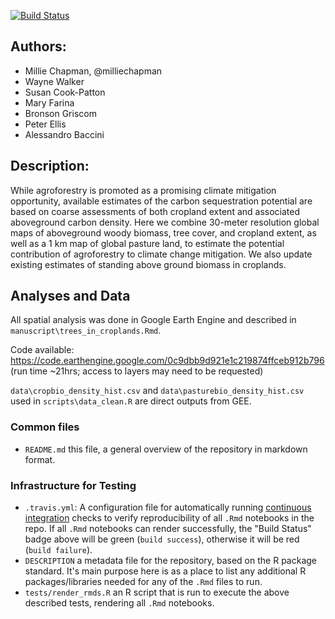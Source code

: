 [![Build Status](https://travis-ci.com/milliechapman/treesincroplands.svg?token=DT1gCAtvxqVkbs12U7nX&branch=master)](https://travis-ci.com/milliechapman/treesincroplands)

## Authors:

- Millie Chapman, @milliechapman
- Wayne Walker
- Susan Cook-Patton
- Mary Farina
- Bronson Griscom
- Peter Ellis
- Alessandro Baccini

## Description:
While agroforestry is promoted as a promising climate mitigation opportunity, available estimates of the carbon sequestration potential are based on coarse assessments of both cropland extent and associated aboveground carbon density. Here we combine 30-meter resolution global maps of aboveground woody biomass, tree cover, and cropland extent, as well as a 1 km map of global pasture land, to estimate the potential contribution of agroforestry to climate change mitigation. We also update existing estimates of standing above ground biomass in croplands. 

## Analyses and Data
All spatial analysis was done in Google Earth Engine and described in `manuscript\trees_in_croplands.Rmd`. 

Code available: https://code.earthengine.google.com/0c9dbb9d921e1c219874ffceb912b796 (run time ~21hrs; access to layers may need to be requested)

`data\cropbio_density_hist.csv` and `data\pasturebio_density_hist.csv` used in `scripts\data_clean.R` are direct outputs from GEE.

### Common files

- `README.md` this file, a general overview of the repository in markdown format.  

### Infrastructure for Testing

- `.travis.yml`: A configuration file for automatically running [continuous integration](https://travis-ci.com) checks to verify reproducibility of all `.Rmd` notebooks in the repo.  If all `.Rmd` notebooks can render successfully, the "Build Status" badge above will be green (`build success`), otherwise it will be red (`build failure`).  
- `DESCRIPTION` a metadata file for the repository, based on the R package standard. It's main purpose here is as a place to list any additional R packages/libraries needed for any of the `.Rmd` files to run.
- `tests/render_rmds.R` an R script that is run to execute the above described tests, rendering all `.Rmd` notebooks. 
